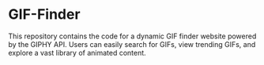 # GIF-Finder
This repository contains the code for a dynamic GIF finder website powered by the GIPHY API. Users can easily search for GIFs, view trending GIFs, and explore a vast library of animated content.
